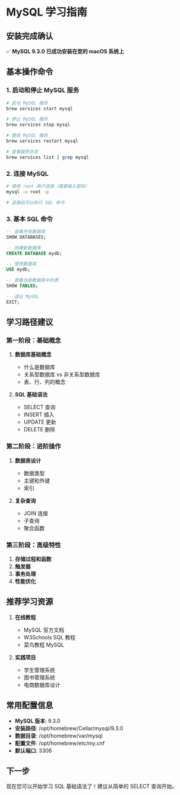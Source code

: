 # MySQL 学习指南

## 安装完成确认

✅ **MySQL 9.3.0 已成功安装在您的 macOS 系统上**

## 基本操作命令

### 1. 启动和停止 MySQL 服务

```bash
# 启动 MySQL 服务
brew services start mysql

# 停止 MySQL 服务
brew services stop mysql

# 重启 MySQL 服务
brew services restart mysql

# 查看服务状态
brew services list | grep mysql
```

### 2. 连接 MySQL

```bash
# 使用 root 用户连接（需要输入密码）
mysql -u root -p

# 连接后可以执行 SQL 命令
```

### 3. 基本 SQL 命令

```sql
-- 查看所有数据库
SHOW DATABASES;

-- 创建新数据库
CREATE DATABASE mydb;

-- 使用数据库
USE mydb;

-- 查看当前数据库中的表
SHOW TABLES;

-- 退出 MySQL
EXIT;
```

## 学习路径建议

### 第一阶段：基础概念
1. **数据库基础概念**
   - 什么是数据库
   - 关系型数据库 vs 非关系型数据库
   - 表、行、列的概念

2. **SQL 基础语法**
   - SELECT 查询
   - INSERT 插入
   - UPDATE 更新
   - DELETE 删除

### 第二阶段：进阶操作
1. **数据表设计**
   - 数据类型
   - 主键和外键
   - 索引

2. **复杂查询**
   - JOIN 连接
   - 子查询
   - 聚合函数

### 第三阶段：高级特性
1. **存储过程和函数**
2. **触发器**
3. **事务处理**
4. **性能优化**

## 推荐学习资源

1. **在线教程**
   - MySQL 官方文档
   - W3Schools SQL 教程
   - 菜鸟教程 MySQL

2. **实践项目**
   - 学生管理系统
   - 图书管理系统
   - 电商数据库设计

## 常用配置信息

- **MySQL 版本**: 9.3.0
- **安装路径**: /opt/homebrew/Cellar/mysql/9.3.0
- **数据目录**: /opt/homebrew/var/mysql
- **配置文件**: /opt/homebrew/etc/my.cnf
- **默认端口**: 3306

## 下一步

现在您可以开始学习 SQL 基础语法了！建议从简单的 SELECT 查询开始。
